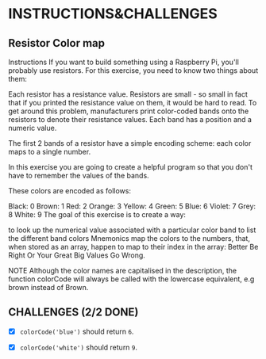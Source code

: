 # INSTRUCTIONS&CHALLENGES

## Resistor Color map

Instructions
If you want to build something using a Raspberry Pi, you'll probably use resistors. For this exercise, you need to know two things about them:

Each resistor has a resistance value.
Resistors are small - so small in fact that if you printed the resistance value on them, it would be hard to read.
To get around this problem, manufacturers print color-coded bands onto the resistors to denote their resistance values. Each band has a position and a numeric value.

The first 2 bands of a resistor have a simple encoding scheme: each color maps to a single number.

In this exercise you are going to create a helpful program so that you don't have to remember the values of the bands.

These colors are encoded as follows:

Black: 0
Brown: 1
Red: 2
Orange: 3
Yellow: 4
Green: 5
Blue: 6
Violet: 7
Grey: 8
White: 9
The goal of this exercise is to create a way:

to look up the numerical value associated with a particular color band
to list the different band colors
Mnemonics map the colors to the numbers, that, when stored as an array, happen to map to their index in the array: Better Be Right Or Your Great Big Values Go Wrong.

NOTE
Although the color names are capitalised in the description, the function colorCode will always be called with the lowercase equivalent, e.g brown instead of Brown.

## CHALLENGES (2/2 DONE)

- [x] `colorCode('blue')` should return `6`.

- [x] `colorCode('white')` should return `9`.
